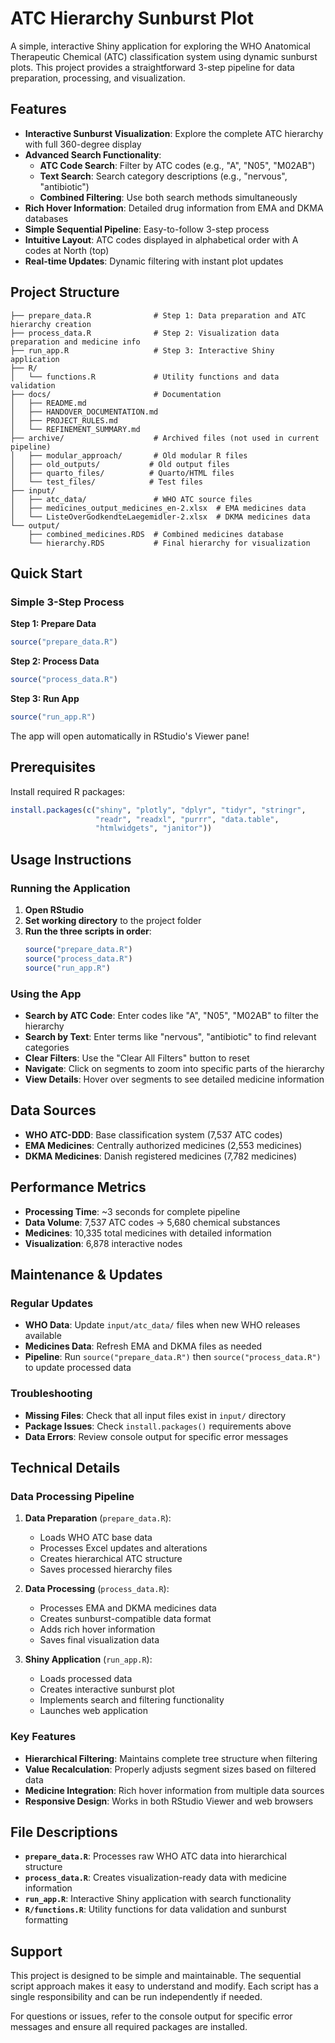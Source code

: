 # ATC Hierarchy Sunburst Plot

A simple, interactive Shiny application for exploring the WHO Anatomical Therapeutic Chemical (ATC) classification system using dynamic sunburst plots. This project provides a straightforward 3-step pipeline for data preparation, processing, and visualization.

## Features

- **Interactive Sunburst Visualization**: Explore the complete ATC hierarchy with full 360-degree display
- **Advanced Search Functionality**:
  - **ATC Code Search**: Filter by ATC codes (e.g., "A", "N05", "M02AB")
  - **Text Search**: Search category descriptions (e.g., "nervous", "antibiotic")
  - **Combined Filtering**: Use both search methods simultaneously
- **Rich Hover Information**: Detailed drug information from EMA and DKMA databases
- **Simple Sequential Pipeline**: Easy-to-follow 3-step process
- **Intuitive Layout**: ATC codes displayed in alphabetical order with A codes at North (top)
- **Real-time Updates**: Dynamic filtering with instant plot updates

## Project Structure

```
├── prepare_data.R              # Step 1: Data preparation and ATC hierarchy creation
├── process_data.R              # Step 2: Visualization data preparation and medicine info
├── run_app.R                   # Step 3: Interactive Shiny application
├── R/
│   └── functions.R             # Utility functions and data validation
├── docs/                       # Documentation
│   ├── README.md
│   ├── HANDOVER_DOCUMENTATION.md
│   ├── PROJECT_RULES.md
│   └── REFINEMENT_SUMMARY.md
├── archive/                    # Archived files (not used in current pipeline)
│   ├── modular_approach/       # Old modular R files
│   ├── old_outputs/           # Old output files
│   ├── quarto_files/          # Quarto/HTML files
│   └── test_files/            # Test files
├── input/
│   ├── atc_data/               # WHO ATC source files
│   ├── medicines_output_medicines_en-2.xlsx  # EMA medicines data
│   └── ListeOverGodkendteLaegemidler-2.xlsx  # DKMA medicines data
└── output/
    ├── combined_medicines.RDS  # Combined medicines database
    └── hierarchy.RDS           # Final hierarchy for visualization
```

## Quick Start

### Simple 3-Step Process

**Step 1: Prepare Data**
```r
source("prepare_data.R")
```

**Step 2: Process Data**
```r
source("process_data.R")
```

**Step 3: Run App**
```r
source("run_app.R")
```

The app will open automatically in RStudio's Viewer pane!

## Prerequisites

Install required R packages:
```r
install.packages(c("shiny", "plotly", "dplyr", "tidyr", "stringr", 
                   "readr", "readxl", "purrr", "data.table", 
                   "htmlwidgets", "janitor"))
```

## Usage Instructions

### Running the Application

1. **Open RStudio**
2. **Set working directory** to the project folder
3. **Run the three scripts in order**:
   ```r
   source("prepare_data.R")
   source("process_data.R") 
   source("run_app.R")
   ```

### Using the App

- **Search by ATC Code**: Enter codes like "A", "N05", "M02AB" to filter the hierarchy
- **Search by Text**: Enter terms like "nervous", "antibiotic" to find relevant categories
- **Clear Filters**: Use the "Clear All Filters" button to reset
- **Navigate**: Click on segments to zoom into specific parts of the hierarchy
- **View Details**: Hover over segments to see detailed medicine information

## Data Sources

- **WHO ATC-DDD**: Base classification system (7,537 ATC codes)
- **EMA Medicines**: Centrally authorized medicines (2,553 medicines)
- **DKMA Medicines**: Danish registered medicines (7,782 medicines)

## Performance Metrics

- **Processing Time**: ~3 seconds for complete pipeline
- **Data Volume**: 7,537 ATC codes → 5,680 chemical substances
- **Medicines**: 10,335 total medicines with detailed information
- **Visualization**: 6,878 interactive nodes

## Maintenance & Updates

### Regular Updates
- **WHO Data**: Update `input/atc_data/` files when new WHO releases available
- **Medicines Data**: Refresh EMA and DKMA files as needed
- **Pipeline**: Run `source("prepare_data.R")` then `source("process_data.R")` to update processed data

### Troubleshooting
- **Missing Files**: Check that all input files exist in `input/` directory
- **Package Issues**: Check `install.packages()` requirements above
- **Data Errors**: Review console output for specific error messages

## Technical Details

### Data Processing Pipeline

1. **Data Preparation** (`prepare_data.R`):
   - Loads WHO ATC base data
   - Processes Excel updates and alterations
   - Creates hierarchical ATC structure
   - Saves processed hierarchy files

2. **Data Processing** (`process_data.R`):
   - Processes EMA and DKMA medicines data
   - Creates sunburst-compatible data format
   - Adds rich hover information
   - Saves final visualization data

3. **Shiny Application** (`run_app.R`):
   - Loads processed data
   - Creates interactive sunburst plot
   - Implements search and filtering functionality
   - Launches web application

### Key Features

- **Hierarchical Filtering**: Maintains complete tree structure when filtering
- **Value Recalculation**: Properly adjusts segment sizes based on filtered data
- **Medicine Integration**: Rich hover information from multiple data sources
- **Responsive Design**: Works in both RStudio Viewer and web browsers

## File Descriptions

- **`prepare_data.R`**: Processes raw WHO ATC data into hierarchical structure
- **`process_data.R`**: Creates visualization-ready data with medicine information
- **`run_app.R`**: Interactive Shiny application with search functionality
- **`R/functions.R`**: Utility functions for data validation and sunburst formatting

## Support

This project is designed to be simple and maintainable. The sequential script approach makes it easy to understand and modify. Each script has a single responsibility and can be run independently if needed.

For questions or issues, refer to the console output for specific error messages and ensure all required packages are installed.